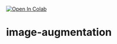 [![Open In Colab](https://colab.research.google.com/assets/colab-badge.svg)](https://colab.research.google.com/github/machinelearningmindset/linear-regression-tensorflow/blob/master/linearRegressionOneVariable.ipynb)

# image-augmentation
